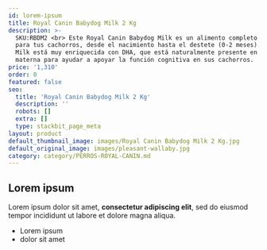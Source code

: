 ```yaml
---
id: lorem-ipsum
title: Royal Canin Babydog Milk 2 Kg
description: >-
  SKU:RBDM2 <br> Este Royal Canin Babydog Milk es un alimento completo perfecto
  para tus cachorros, desde el nacimiento hasta el destete (0-2 meses). Babydog
  Milk está muy enriquecida con DHA, que está naturalmente presente en la leche
  materna para ayudar a apoyar la función cognitiva en sus cachorros.
price: '1,310'
order: 0
featured: false
seo:
  title: 'Royal Canin Babydog Milk 2 Kg'
  description: ''
  robots: []
  extra: []
  type: stackbit_page_meta
layout: product
default_thumbnail_image: images/Royal Canin Babydog Milk 2 Kg.jpg
default_original_image: images/pleasant-wallaby.jpg
category: category/PERROS-ROYAL-CANIN.md
---
```

## Lorem ipsum

Lorem ipsum dolor sit amet, **consectetur adipiscing elit**, sed do eiusmod tempor incididunt ut labore et dolore magna aliqua.

- Lorem ipsum
- dolor sit amet